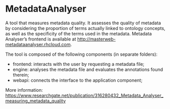 # MetadataAnalyser

A tool that measures metadata quality. It assesses the quality of metadata by considering the proportion of terms actually linked to ontology concepts, as well as the
specificity of the terms used in the metadata. Metadata Analyser’s frontend is available at http://masterweb-metadataanalyser.rhcloud.com.

The tool is composed of the following components (in separate folders): 
- frontend: interacts with the user by requesting a metadata file;
- engine: analyses the metadata file and evaluates the annotations found therein;
- webapi: connects the interface to the application component;

More information: https://www.researchgate.net/publication/316280432_Metadata_Analyser_measuring_metadata_quality
